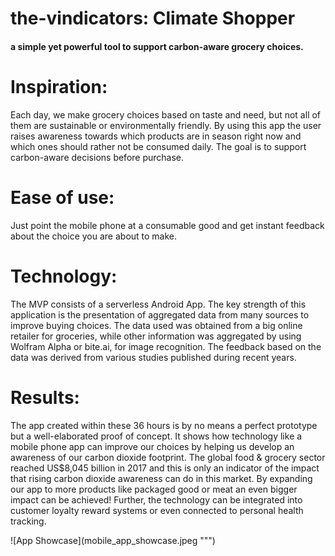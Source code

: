 # the-vindicators: Climate Shopper

#### a simple yet powerful tool to support carbon-aware grocery choices.
# Inspiration:
Each day, we make grocery choices based on taste and need, but not all of them are sustainable or environmentally friendly. 
By using this app the user raises awareness towards which products are in season right now and which ones should rather not be consumed daily. The goal is to support carbon-aware decisions before purchase.
# Ease of use:
Just point the mobile phone at a consumable good and get instant feedback about the choice you are about to make.
# Technology:
The MVP consists of a serverless Android App. The key strength of this application is the presentation of aggregated data from many sources to improve buying choices. The data used was obtained from a big online retailer for groceries, while other information was aggregated by using Wolfram Alpha or bite.ai, for image recognition. The feedback based on the data was derived from various studies published during recent years.
# Results:
The app created within these 36 hours is by no means a perfect prototype but a well-elaborated proof of concept. It shows how technology like a mobile phone app can improve our choices by helping us develop an awareness of our carbon dioxide footprint. The global food & grocery sector reached US$8,045 billion in 2017 and this is only an indicator of the impact that rising carbon dioxide awareness can do in this market. By expanding our app to more products like packaged good or meat an even bigger impact can be achieved! Further, the technology can be integrated into customer loyalty reward systems or even connected to personal health tracking.

![App Showcase](mobile_app_showcase.jpeg """)


